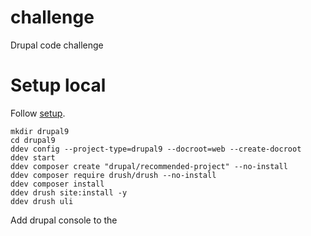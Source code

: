 # challenge
Drupal code challenge

# Setup local
Follow [setup](https://ddev.readthedocs.io/en/stable/users/cli-usage/#drupal-9-quickstart).

    mkdir drupal9
    cd drupal9
    ddev config --project-type=drupal9 --docroot=web --create-docroot
    ddev start
    ddev composer create "drupal/recommended-project" --no-install
    ddev composer require drush/drush --no-install
    ddev composer install
    ddev drush site:install -y
    ddev drush uli

Add drupal console to the

